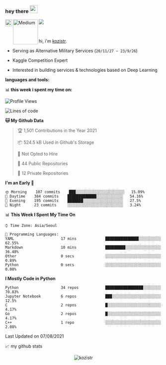 ### hey there <img src="https://media.giphy.com/media/hvRJCLFzcasrR4ia7z/giphy.gif" width="25px">

<a href="https://www.linkedin.com/in/kozistr/">
  <img align="left" alt="LinkedIN" width="22px" src="https://raw.githubusercontent.com/peterthehan/peterthehan/master/assets/linkedin.svg" />
</a>
<a href="https://medium.com/@kozistr">
  <img align="left" alt="Medium" width="80" src="https://github.com/melanieshi0120/melanieshi0120/blob/master/medium.ico" />
</a>

![](https://visitor-badge.glitch.me/badge?page_id=kozistr.kozistr)

<br />

hi, i'm [kozistr](http://kozistr.tech/about).

* Serving as Alternative Military Services (`20/11/27 ~ 23/9/26`)

* Kaggle Competition Expert

* Interested in building services & technologies based on Deep Learning

**languages and tools:**  


📊 **this week i spent my time on:**
<!--START_SECTION:waka-->
![Profile Views](http://img.shields.io/badge/Profile%20Views-63-blue)

![Lines of code](https://img.shields.io/badge/From%20Hello%20World%20I%27ve%20Written-921273%20lines%20of%20code-blue)

**🐱 My Github Data** 

> 🏆 1,501 Contributions in the Year 2021
 > 
> 📦 524.5 kB Used in Github's Storage 
 > 
> 🚫 Not Opted to Hire
 > 
> 📜 44 Public Repositories 
 > 
> 🔑 12 Private Repositories  
 > 
**I'm an Early 🐤** 

```text
🌞 Morning    107 commits    ███░░░░░░░░░░░░░░░░░░░░░░   15.09% 
🌆 Daytime    384 commits    █████████████░░░░░░░░░░░░   54.16% 
🌃 Evening    195 commits    ███████░░░░░░░░░░░░░░░░░░   27.5% 
🌙 Night      23 commits     ░░░░░░░░░░░░░░░░░░░░░░░░░   3.24%

```


📊 **This Week I Spent My Time On** 

```text
⌚︎ Time Zone: Asia/Seoul

💬 Programming Languages: 
YAML                     17 mins             ███████████████░░░░░░░░░░   62.55% 
Markdown                 10 mins             █████████░░░░░░░░░░░░░░░░   36.48% 
Other                    0 secs              ░░░░░░░░░░░░░░░░░░░░░░░░░   0.89% 
Python                   0 secs              ░░░░░░░░░░░░░░░░░░░░░░░░░   0.08%

```

**I Mostly Code in Python** 

```text
Python                   34 repos            █████████████████░░░░░░░░   70.83% 
Jupyter Notebook         6 repos             ███░░░░░░░░░░░░░░░░░░░░░░   12.5% 
C                        2 repos             █░░░░░░░░░░░░░░░░░░░░░░░░   4.17% 
Go                       2 repos             █░░░░░░░░░░░░░░░░░░░░░░░░   4.17% 
C++                      1 repo              ░░░░░░░░░░░░░░░░░░░░░░░░░   2.08%

```



 Last Updated on 07/08/2021
<!--END_SECTION:waka-->

📈 my github stats

<p align="center"> <img src="https://github-readme-stats.vercel.app/api?username=kozistr&show_icons=true&theme=gotham" alt="kozistr" />
